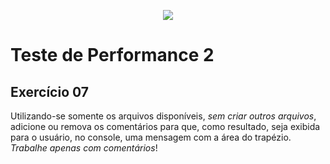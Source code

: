 <p align="center">
    <img src="https://www.infnet.edu.br/infnet/wp-content/themes/infnet.homepage//assets/img/LogoInfnetRodape.png"/>
</p>

# Teste de Performance 2

## Exercício 07

Utilizando-se somente os arquivos disponíveis, _sem criar outros arquivos_, adicione ou remova os comentários para que, como resultado, seja exibida para o usuário, no console, uma mensagem com a área do trapézio. _Trabalhe apenas com comentários_!
